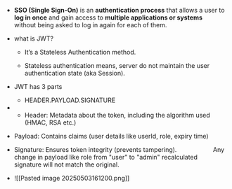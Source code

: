 - **SSO (Single Sign-On)** is an **authentication process** that allows a user to **log in once** and gain access to **multiple applications or systems** without being asked to log in again for each of them.
- what is JWT?
   - It’s a Stateless Authentication method. 
    
    - Stateless authentication means, server do not maintain the user authentication state (aka Session).  
        
-  JWT has 3 parts 
    
    - HEADER.PAYLOAD.SIGNATURE
- - Header: Metadata about the token, including the algorithm used (HMAC, RSA etc.)  
    
- Payload: Contains claims (user details like userId, role, expiry time)  
    
- Signature: Ensures token integrity (prevents tampering).                     Any change in payload like role from "user" to "admin" recalculated signature will not match the original.
- ![[Pasted image 20250503161200.png]]